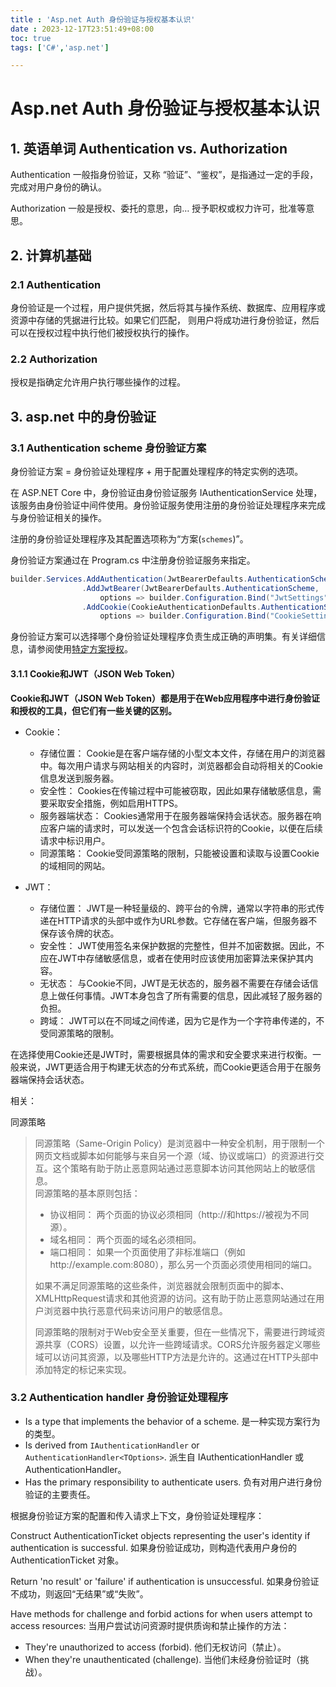 ```yaml
---
title : 'Asp.net Auth 身份验证与授权基本认识'
date : 2023-12-17T23:51:49+08:00
toc: true
tags: ['C#','asp.net']

---
```

# Asp.net Auth 身份验证与授权基本认识

## 1. 英语单词 Authentication vs. Authorization

Authentication 一般指身份验证，又称 “验证”、“鉴权”，是指通过一定的手段，完成对用户身份的确认。

Authorization 一般是授权、委托的意思，向… 授予职权或权力许可，批准等意思。


## 2. 计算机基础

### 2.1 Authentication
身份验证是一个过程，用户提供凭据，然后将其与操作系统、数据库、应用程序或资源中存储的凭据进行比较。如果它们匹配，
则用户将成功进行身份验证，然后可以在授权过程中执行他们被授权执行的操作。

### 2.2 Authorization
授权是指确定允许用户执行哪些操作的过程。


## 3. asp.net 中的身份验证
### 3.1 Authentication scheme 身份验证方案 

身份验证方案 = 身份验证处理程序 + 用于配置处理程序的特定实例的选项。

在 ASP.NET Core 中，身份验证由身份验证服务 IAuthenticationService 处理，该服务由身份验证中间件使用。身份验证服务使用注册的身份验证处理程序来完成与身份验证相关的操作。

注册的身份验证处理程序及其配置选项称为“方案(`schemes`)”。

身份验证方案通过在 Program.cs 中注册身份验证服务来指定。

```C#
builder.Services.AddAuthentication(JwtBearerDefaults.AuthenticationScheme)
                .AddJwtBearer(JwtBearerDefaults.AuthenticationScheme,
                    options => builder.Configuration.Bind("JwtSettings", options))
                .AddCookie(CookieAuthenticationDefaults.AuthenticationScheme,
                    options => builder.Configuration.Bind("CookieSettings", options));
```

身份验证方案可以选择哪个身份验证处理程序负责生成正确的声明集。有关详细信息，请参阅使用[特定方案授权](https://learn.microsoft.com/en-us/aspnet/core/security/authorization/limitingidentitybyscheme?view=aspnetcore-8.0)。

#### 3.1.1 Cookie和JWT（JSON Web Token）
**Cookie和JWT（JSON Web Token）都是用于在Web应用程序中进行身份验证和授权的工具，但它们有一些关键的区别。**

- Cookie： 
  + 存储位置： Cookie是在客户端存储的小型文本文件，存储在用户的浏览器中。每次用户请求与网站相关的内容时，浏览器都会自动将相关的Cookie信息发送到服务器。
  + 安全性： Cookies在传输过程中可能被窃取，因此如果存储敏感信息，需要采取安全措施，例如启用HTTPS。
  + 服务器端状态： Cookies通常用于在服务器端保持会话状态。服务器在响应客户端的请求时，可以发送一个包含会话标识符的Cookie，以便在后续请求中标识用户。
  + 同源策略： Cookie受同源策略的限制，只能被设置和读取与设置Cookie的域相同的网站。
  
- JWT： 
  + 存储位置： JWT是一种轻量级的、跨平台的令牌，通常以字符串的形式传递在HTTP请求的头部中或作为URL参数。它存储在客户端，但服务器不保存该令牌的状态。
  + 安全性： JWT使用签名来保护数据的完整性，但并不加密数据。因此，不应在JWT中存储敏感信息，或者在使用时应该使用加密算法来保护其内容。
  + 无状态： 与Cookie不同，JWT是无状态的，服务器不需要在存储会话信息上做任何事情。JWT本身包含了所有需要的信息，因此减轻了服务器的负担。
  + 跨域： JWT可以在不同域之间传递，因为它是作为一个字符串传递的，不受同源策略的限制。
  
在选择使用Cookie还是JWT时，需要根据具体的需求和安全要求来进行权衡。一般来说，JWT更适合用于构建无状态的分布式系统，而Cookie更适合用于在服务器端保持会话状态。

相关：  

同源策略  

>同源策略（Same-Origin Policy）是浏览器中一种安全机制，用于限制一个网页文档或脚本如何能够与来自另一个源（域、协议或端口）的资源进行交互。这个策略有助于防止恶意网站通过恶意脚本访问其他网站上的敏感信息。  
>同源策略的基本原则包括：  
> + 协议相同： 两个页面的协议必须相同（http://和https://被视为不同源）。
> + 域名相同： 两个页面的域名必须相同。
> + 端口相同： 如果一个页面使用了非标准端口（例如http://example.com:8080），那么另一个页面必须使用相同的端口。 
>    
> 如果不满足同源策略的这些条件，浏览器就会限制页面中的脚本、XMLHttpRequest请求和其他资源的访问。这有助于防止恶意网站通过在用户浏览器中执行恶意代码来访问用户的敏感信息。
> 
>同源策略的限制对于Web安全至关重要，但在一些情况下，需要进行跨域资源共享（CORS）设置，以允许一些跨域请求。CORS允许服务器定义哪些域可以访问其资源，以及哪些HTTP方法是允许的。这通过在HTTP头部中添加特定的标记来实现。

### 3.2 Authentication handler 身份验证处理程序

+ Is a type that implements the behavior of a scheme.
是一种实现方案行为的类型。
+ Is derived from `IAuthenticationHandler` or `AuthenticationHandler<TOptions>`.
派生自 IAuthenticationHandler 或 AuthenticationHandler。
+ Has the primary responsibility to authenticate users.
负有对用户进行身份验证的主要责任。

根据身份验证方案的配置和传入请求上下文，身份验证处理程序：

Construct AuthenticationTicket objects representing the user's identity if authentication is successful.
如果身份验证成功，则构造代表用户身份的 AuthenticationTicket 对象。

Return 'no result' or 'failure' if authentication is unsuccessful.
如果身份验证不成功，则返回“无结果”或“失败”。

Have methods for challenge and forbid actions for when users attempt to access resources:
当用户尝试访问资源时提供质询和禁止操作的方法： 

  + They're unauthorized to access (forbid).    他们无权访问（禁止）。  
  + When they're unauthenticated (challenge).    当他们未经身份验证时（挑战）。